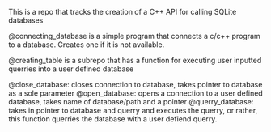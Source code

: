 This is a repo that tracks the creation of a C++ API for calling SQLite databases

@connecting_database is a simple program that connects a c/c++ program to a database. Creates one if it is not available.

@creating_table is a subrepo that has a function for executing user inputted querries into a user defined database

@close_database: closes connection to database, takes pointer to database as a sole parameter
@open_database: opens a connection to a user defined database, takes name of database/path and a pointer
@querry_database: takes in pointer to database and querry and executes the querry, or rather, this function querries the database with a user defiend querry.